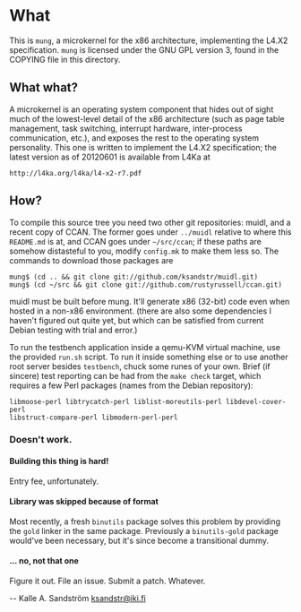 
What
====

This is `mung`, a microkernel for the x86 architecture, implementing the L4.X2
specification. `mung` is licensed under the GNU GPL version 3, found in the
COPYING file in this directory.


What what?
----------

A microkernel is an operating system component that hides out of sight much of
the lowest-level detail of the x86 architecture (such as page table management,
task switching, interrupt hardware, inter-process communication, etc.), and
exposes the rest to the operating system personality. This one is written to
implement the L4.X2 specification; the latest version as of 20120601 is
available from L4Ka at

    http://l4ka.org/l4ka/l4-x2-r7.pdf


How?
----

To compile this source tree you need two other git repositories: muidl, and a
recent copy of CCAN. The former goes under `../muidl` relative to where this
`README.md` is at, and CCAN goes under `~/src/ccan`; if these paths are
somehow distasteful to you, modify `config.mk` to make them less so. The
commands to download those packages are

    mung$ (cd .. && git clone git://github.com/ksandstr/muidl.git)
    mung$ (cd ~/src && git clone git://github.com/rustyrussell/ccan.git)

muidl must be built before mung. It'll generate x86 (32-bit) code even when
hosted in a non-x86 environment. (there are also some dependencies I haven't
figured out quite yet, but which can be satisfied from current Debian testing
with trial and error.)

To run the testbench application inside a qemu-KVM virtual machine, use the
provided `run.sh` script. To run it inside something else or to use another
root server besides `testbench`, chuck some runes of your own. Brief (if
sincere) test reporting can be had from the `make check` target, which requires
a few Perl packages (names from the Debian repository):

    libmoose-perl libtrycatch-perl liblist-moreutils-perl libdevel-cover-perl
    libstruct-compare-perl libmodern-perl-perl


### Doesn't work. ###

#### Building this thing is hard! ####

Entry fee, unfortunately.

#### Library was skipped because of format ####

Most recently, a fresh `binutils` package solves this problem by providing the
`gold` linker in the same package. Previously a `binutils-gold` package
would've been necessary, but it's since become a transitional dummy.

#### ... no, not that one ####

Figure it out. File an issue. Submit a patch. Whatever.


  -- Kalle A. Sandström <ksandstr@iki.fi>
